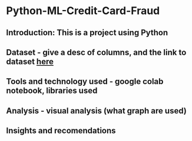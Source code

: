# Python-ML-Credit-Card-Fraud
## Introduction: This is a project using Python
## Dataset - give a desc of columns, and the link to dataset [here](https://drive.google.com/file/d/1PyNYjzRX_xVrj5SNBQDEweo-4WAEo8bw/view?usp=sharing)
## Tools and technology used - google colab notebook, libraries used
## Analysis - visual analysis (what graph are used)
## Insights and recomendations
